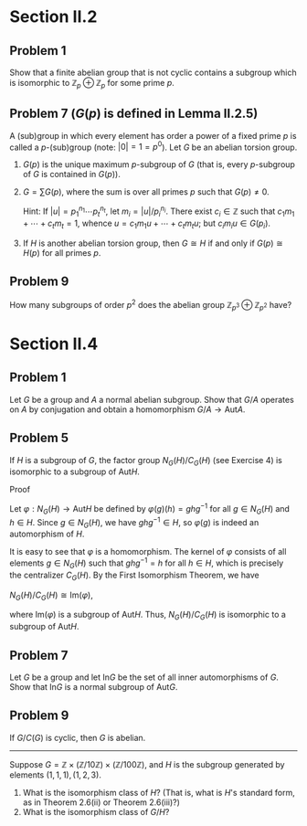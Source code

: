 # Section II.2
## Problem 1
Show that a finite abelian group that is not cyclic contains a subgroup which is isomorphic to $\mathbb{Z}_p \oplus\mathbb{Z}_p$ for some prime $p$.


## Problem 7 ($G(p)$ is defined in Lemma II.2.5)
A (sub)group in which every element has order a power of a fixed prime $p$ is called a $p$-(sub)group (note: $|0|=1=p^0$). Let $G$ be an abelian torsion group.
<ol>
<li>

$G(p)$ is the unique maximum $p$-subgroup of $G$ (that is, every $p$-subgroup of $G$ is contained in $G(p)$).
</li>
<li>

$G=\sum G(p)$, where the sum is over all primes $p$ such that $G(p) \neq 0$.
  
Hint: If $|u|=p_1^{n_1} \cdots p_t^{n_t}$, let $m_i=|u| / p_i^{n_i}$. There exist $c_i \in \mathbb{Z}$ such that $c_1 m_1+\cdots +c_t m_t=1$, whence $u=c_1 m_1 u+\cdots+c_t m_t u$; but $c_i m_i u \in G(p_i)$.
</li>
<li>

If $H$ is another abelian torsion group, then $G \cong H$ if and only if $G(p) \cong H(p)$ for all primes $p$.
</li>
</ol>



## Problem 9
How many subgroups of order $p^2$ does the abelian group $`\mathbb{Z}_{p^3} \oplus \mathbb{Z}_{p^2}`$ have?

# Section II.4
## Problem 1
Let $G$ be a group and $A$ a normal abelian subgroup. Show that $G / A$ operates on $A$ by conjugation and obtain a homomorphism $G / A \to \mathrm{Aut} A$.

## Problem 5
If $H$ is a subgroup of $G$, the factor group $N_G(H) / C_G(H)$ (see Exercise 4) is isomorphic to a subgroup of $\mathrm{Aut} H$.

Proof

Let $\varphi: N_G(H) \to \mathrm{Aut} H$ be defined by $\varphi(g)(h) = ghg^{-1}$ for all $g \in N_G(H)$ and $h \in H$. Since $g \in N_G(H)$, we have $ghg^{-1} \in H$, so $\varphi(g)$ is indeed an automorphism of $H$.

It is easy to see that $\varphi$ is a homomorphism. The kernel of $\varphi$ consists of all elements $g \in N_G(H)$ such that $ghg^{-1} = h$ for all $h \in H$, which is precisely the centralizer $C_G(H)$. By the First Isomorphism Theorem, we have

$N_G(H) / C_G(H) \cong \mathrm{Im}(\varphi),$

where $\mathrm{Im}(\varphi)$ is a subgroup of $\mathrm{Aut} H$. Thus, $N_G(H) / C_G(H)$ is isomorphic to a subgroup of $\mathrm{Aut} H$.

## Problem 7
Let $G$ be a group and let $\mathrm{In} G$ be the set of all inner automorphisms of $G$. Show that $\mathrm{In} G$ is a normal subgroup of $\mathrm{Aut} G$.

## Problem 9
If $G / C(G)$ is cyclic, then $G$ is abelian.

---

Suppose $G=\mathbb{Z} \times(\mathbb{Z} / 10 \mathbb{Z}) \times(\mathbb{Z} / 100 \mathbb{Z})$, and $H$ is the subgroup generated by elements $(1,1,1),(1,2,3)$.
1. What is the isomorphism class of $H$? (That is, what is $H$'s standard form, as in Theorem 2.6(ii) or Theorem 2.6(iii)?)
2. What is the isomorphism class of $G / H$?
